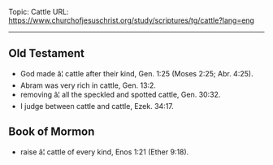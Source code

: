 Topic: Cattle
URL: https://www.churchofjesuschrist.org/study/scriptures/tg/cattle?lang=eng

---

## Old Testament

- God made â¦ cattle after their kind, Gen. 1:25 (Moses 2:25; Abr. 4:25).
- Abram was very rich in cattle, Gen. 13:2.
- removing â¦ all the speckled and spotted cattle, Gen. 30:32.
- I judge between cattle and cattle, Ezek. 34:17.

## Book of Mormon

- raise â¦ cattle of every kind, Enos 1:21 (Ether 9:18).

